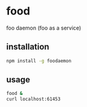 # food

foo daemon (foo as a service)

## installation

```sh
npm install -g foodaemon
```

## usage

```sh
food &
curl localhost:61453
```

